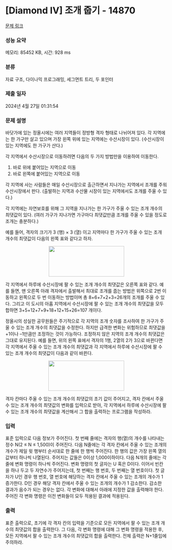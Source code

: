 # [Diamond IV] 조개 줍기 - 14870 

[문제 링크](https://www.acmicpc.net/problem/14870) 

### 성능 요약

메모리: 85452 KB, 시간: 928 ms

### 분류

자료 구조, 다이나믹 프로그래밍, 세그먼트 트리, 두 포인터

### 제출 일자

2024년 4월 27일 01:31:54

### 문제 설명

<p>바닷가에 있는 정올시에는 여러 지역들이 정방형 격자 형태로 나뉘어져 있다. 각 지역에는 한 가구만 살고 있으며 가장 왼쪽 위에 있는 지역에는 수산시장이 있다. (수산시장이 있는 지역에도 한 가구가 산다.)</p>

<p>각 지역에서 수산시장으로 이동하려면 다음의 두 가지 방법만을 이용하여 이동한다.</p>

<ol>
	<li>바로 위에 붙어있는 지역으로 이동</li>
	<li>바로 왼쪽에 붙어있는 지역으로 이동</li>
</ol>

<p>각 지역에 사는 사람들은 매일 수산시장으로 출근하면서 지나가는 지역에서 조개를 주워 수산시장에서 판다. (출발하는 지역과 수산물 시장이 있는 지역에서도 조개를 주울 수 있다.)</p>

<p>각 지역에는 자연보호를 위해 그 지역을 지나가는 한 가구가 주울 수 있는 조개 개수의 최댓값이 있다. (여러 가구가 지나가면 가구마다 최댓값만큼 조개를 주울 수 있을 정도로 조개는 충분하다.)</p>

<p>예를 들어, 격자의 크기가 3 (행) × 3 (열) 이고 지역마다 한 가구가 주울 수 있는 조개 개수의 최댓값이 다음의 왼쪽 표와 같다고 하자.</p>

<p style="text-align: center;"><img alt="" src="https://onlinejudgeimages.s3-ap-northeast-1.amazonaws.com/problem/14870/1.png" style="height:95px; width:235px"></p>

<p>각 지역에서 하루에 수산시장에 팔 수 있는 조개 개수의 최댓값은 오른쪽 표와 같다. 예를 들면, 맨 오른쪽 아래 격자에서 출발해서 최대로 조개를 줍는 방법은 위쪽으로 2번 이동하고 왼쪽으로 두 번 이동하는 방법이며 총 8+6+7+2+3=26개의 조개를 주울 수 있다. 그리고 이 도시의 아홉 지역에서 수산시장에 팔 수 있는 조개 개수의 최댓값을 모두 합하면 3+5+12+7+9+18+12+15+26=107 개이다.</p>

<p>정올시의 성실한 공무원들은 주기적으로 각 지역의 조개 숫자를 조사하여 한 가구가 주울 수 있는 조개 개수의 최댓값을 수정한다. 하지만 급격한 변화는 위험하므로 최댓값을 +1이나 –1만큼만 조정하는 것이 가능하다. 조정하지 않은 지역의 조개 개수의 최댓값은 그대로 유지된다. 예를 들면, 위의 왼쪽 표에서 격자의 1행, 2열의 2가 3으로 바뀐다면 각 지역에서 주울 수 있는 조개 개수의 최댓값과 각 지역에서 하루에 수산시장에 팔 수 있는 조개 개수의 최댓값이 다음과 같이 바뀐다.</p>

<p style="text-align: center;"><img alt="" src="https://onlinejudgeimages.s3-ap-northeast-1.amazonaws.com/problem/14870/2.png" style="height:94px; width:236px"></p>

<p>격자 칸마다 주울 수 있는 조개 개수의 최댓값의 초기 값이 주어지고, 격자 칸에서 주울 수 있는 조개 개수의 최댓값의 변화를 입력으로 받아, 각 지역에서 하루에 수산시장에 팔 수 있는 조개 개수의 최댓값을 계산해서 그 합을 출력하는 프로그램을 작성하라.</p>

### 입력 

 <p>표준 입력으로 다음 정보가 주어진다. 첫 번째 줄에는 격자의 행(열)의 개수를 나타내는 정수 N(2 ≤ N ≤ 1,500)이 주어진다. 다음 N줄에는 각 격자 칸에서 주울 수 있는 조개의 개수가 제일 윗 행부터 순서대로 한 줄에 한 행씩 주어진다. 한 행의 값은 가장 왼쪽 열의 값부터 하나씩 나열된다. 주어지는 값들은 0이상 1,000이하이다. 다음 N개의 줄에는 각 줄에 변화 명령이 하나씩 주어진다. 변화 명령의 첫 글자는 U 혹은 D이다. 이어서 빈칸을 하나 두고 두 자연수가 주어지는데, 첫 번째는 행 번호, 두 번째는 열 번호이다. 첫 글자가 U인 경우 행 번호, 열 번호에 해당하는 격자 칸에서 주울 수 있는 조개의 개수가 1 증가한다. D인 경우 해당 격자 칸에서 주울 수 있는 조개의 개수가 1 감소한다. 감소한 결과가 음수가 되는 경우는 없다. 각 변화에 대해서 아래에 지정한 값을 출력해야 한다. 주어진 각 변화 명령은 이전 변화들이 모두 적용된 결과에 적용된다.</p>

### 출력 

 <p>표준 출력으로, 초기에 각 격자 칸의 입력을 기준으로 모든 지역에서 팔 수 있는 조개 개수의 최댓값의 합을 출력한다. 그 다음, 각 변화 명령에 대해 그 변화 명령을 적용한 후, 모든 지역에서 팔 수 있는 조개 개수의 최댓값의 합을 출력한다. 전체 출력은 N+1줄임에 주의하라.</p>

